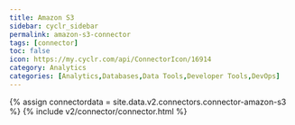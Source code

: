 ```yaml
---
title: Amazon S3
sidebar: cyclr_sidebar
permalink: amazon-s3-connector
tags: [connector]
toc: false
icon: https://my.cyclr.com/api/ConnectorIcon/16914
category: Analytics
categories: [Analytics,Databases,Data Tools,Developer Tools,DevOps]
---
```

{% assign connectordata = site.data.v2.connectors.connector-amazon-s3 %}
{% include v2/connector/connector.html %}	